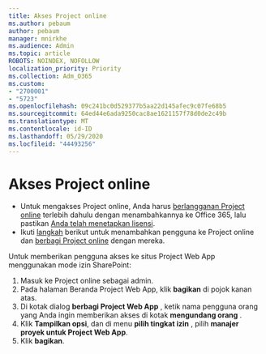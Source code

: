 ```yaml
---
title: Akses Project online
ms.author: pebaum
author: pebaum
manager: mnirkhe
ms.audience: Admin
ms.topic: article
ROBOTS: NOINDEX, NOFOLLOW
localization_priority: Priority
ms.collection: Adm_O365
ms.custom:
- "2700001"
- "5723"
ms.openlocfilehash: 09c241bc0d529377b5aa22d145afec9c07fe68b5
ms.sourcegitcommit: 64ed44e6ada9250cac8ae1621157f78d0de2c49b
ms.translationtype: MT
ms.contentlocale: id-ID
ms.lasthandoff: 05/29/2020
ms.locfileid: "44493256"
---
```

# <a name="access-project-online"></a>Akses Project online

- Untuk mengakses Project online, Anda harus [berlangganan Project online](https://docs.microsoft.com/ProjectOnline/get-started-with-project-online) terlebih dahulu dengan menambahkannya ke Office 365, lalu pastikan [Anda telah menetapkan lisensi](https://docs.microsoft.com/ProjectOnline/step-1-sign-up-for-project-online#next-make-sure-you-can-get-in).
- Ikuti [langkah](https://docs.microsoft.com/ProjectOnline/step-2-add-people-to-project-online) berikut untuk menambahkan pengguna ke Project online dan [berbagi Project online](https://docs.microsoft.com/ProjectOnline/step-2-add-people-to-project-online#4-finally-share-project-online-with-the-people-you-added) dengan mereka.

Untuk memberikan pengguna akses ke situs Project Web App menggunakan mode izin SharePoint:

1. Masuk ke Project online sebagai admin.
2. Pada halaman Beranda Project Web App, klik **bagikan** di pojok kanan atas.
3. Di kotak dialog **berbagi Project Web App** , ketik nama pengguna orang yang Anda ingin memberikan akses di kotak **mengundang orang** .
4. Klik **Tampilkan opsi**, dan di menu **pilih tingkat izin** , pilih **manajer proyek untuk Project Web App**.
5. Klik **bagikan**.
